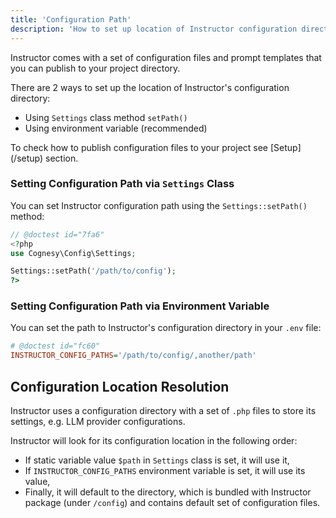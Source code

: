 ```yaml
---
title: 'Configuration Path'
description: 'How to set up location of Instructor configuration directory for your project'
---
```


Instructor comes with a set of configuration files and prompt templates that you can publish to your project directory.

There are 2 ways to set up the location of Instructor's configuration directory:
- Using `Settings` class method `setPath()`
- Using environment variable (recommended)

<Info>
To check how to publish configuration files to your project see [Setup](/setup) section.
</Info>


### Setting Configuration Path via `Settings` Class

You can set Instructor configuration path using the `Settings::setPath()` method:

```php
// @doctest id="7fa6"
<?php
use Cognesy\Config\Settings;

Settings::setPath('/path/to/config');
?>
```


### Setting Configuration Path via Environment Variable

You can set the path to Instructor's configuration directory in your `.env` file:

```ini
# @doctest id="fc60"
INSTRUCTOR_CONFIG_PATHS='/path/to/config/,another/path'
```



## Configuration Location Resolution

Instructor uses a configuration directory with a set of `.php` files to store its settings, e.g. LLM provider configurations.

Instructor will look for its configuration location in the following order:
- If static variable value `$path` in `Settings` class is set, it will use it,
- If `INSTRUCTOR_CONFIG_PATHS` environment variable is set, it will use its value,
- Finally, it will default to the directory, which is bundled with Instructor package (under `/config`) and contains default set of configuration files.


